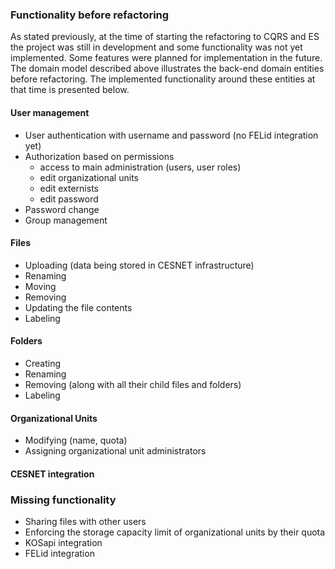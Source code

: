 ### Functionality before refactoring

As stated previously, at the time of starting the refactoring to CQRS and ES the project was still in development and some functionality was not yet implemented. Some features were planned for implementation in the future. The domain model described above illustrates the back-end domain entities before refactoring. The implemented functionality around these entities at that time is presented below.

#### User management

- User authentication with username and password (no FELid integration yet)
- Authorization based on permissions
    - access to main administration (users, user roles)
    - edit organizational units
    - edit externists
    - edit password
- Password change
- Group management

#### Files

- Uploading (data being stored in CESNET infrastructure)
- Renaming
- Moving
- Removing
- Updating the file contents
- Labeling

#### Folders
- Creating
- Renaming
- Removing (along with all their child files and folders)
- Labeling

#### Organizational Units
- Modifying (name, quota)
- Assigning organizational unit administrators

#### CESNET integration

### Missing functionality
- Sharing files with other users
- Enforcing the storage capacity limit of organizational units by their quota
- KOSapi integration
- FELid integration
